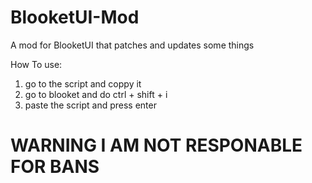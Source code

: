 # BlooketUI-Mod
A mod for BlooketUI that patches and updates some things

How To use:
1. go to the script and coppy it
2. go to blooket and do ctrl + shift + i
3. paste the script and press enter

# WARNING I AM NOT RESPONABLE FOR BANS
